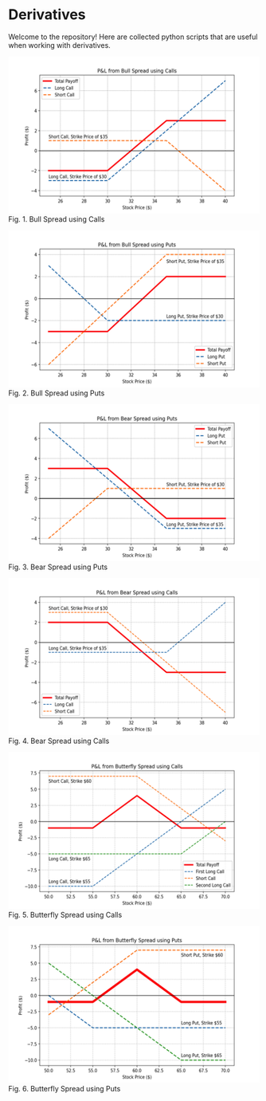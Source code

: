 # Derivatives

Welcome to the repository! Here are collected python scripts that are useful when working with derivatives.

![](https://github.com/vladislavpyatnitskiy/derivativespy/blob/main/Trading%20Strategies%20Visualisation/Plots/Spreads/Bull%20Spread%20using%20Calls.png?raw=true)
Fig. 1. Bull Spread using Calls

![](https://github.com/vladislavpyatnitskiy/derivativespy/blob/main/Trading%20Strategies%20Visualisation/Plots/Spreads/Bull%20Spread%20Using%20Puts.png?raw=true)
Fig. 2. Bull Spread using Puts

![](https://github.com/vladislavpyatnitskiy/derivativespy/blob/main/Trading%20Strategies%20Visualisation/Plots/Spreads/Bear%20Spread%20using%20Puts.png?raw=true)
Fig. 3. Bear Spread using Puts

![](https://github.com/vladislavpyatnitskiy/derivativespy/blob/main/Trading%20Strategies%20Visualisation/Plots/Spreads/Bear%20Spread%20using%20Calls.png?raw=true)
Fig. 4. Bear Spread using Calls

![](https://github.com/vladislavpyatnitskiy/derivativespy/blob/main/Trading%20Strategies%20Visualisation/Plots/Spreads/Butterfly%20Spread%20using%20Calls.png?raw=true)
Fig. 5. Butterfly Spread using Calls

![](https://github.com/vladislavpyatnitskiy/derivativespy/blob/main/Trading%20Strategies%20Visualisation/Plots/Spreads/Butterfly%20Spread%20using%20Puts.png?raw=true)
Fig. 6. Butterfly Spread using Puts
